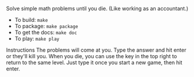 Solve simple math problems until you die. (Like working as an accountant.)

* To build: `make`
* To package: `make package`
* To get the docs: `make doc`
* To play: `make play`

Instructions
The problems will come at you. Type the answer and hit enter or they'll kill you. When you die, you can use the key in the top right to return to the same level. Just type it once you start a new game, then hit enter.

